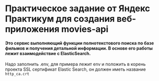 # Практическое задание от Яндекс Практикум для создания веб-приложения movies-api

#### Это сервис выполняющий функции полнотекстового поиска по базе фильмов и получения детальной информации. В основе его работы лежит взаимодействие с ElasticSearch.

Надо заполнить .env, для примера лежит env и положить в корень проекта SSL сертификат Elastic Search, он должен иметь название ```http_ca.crt```